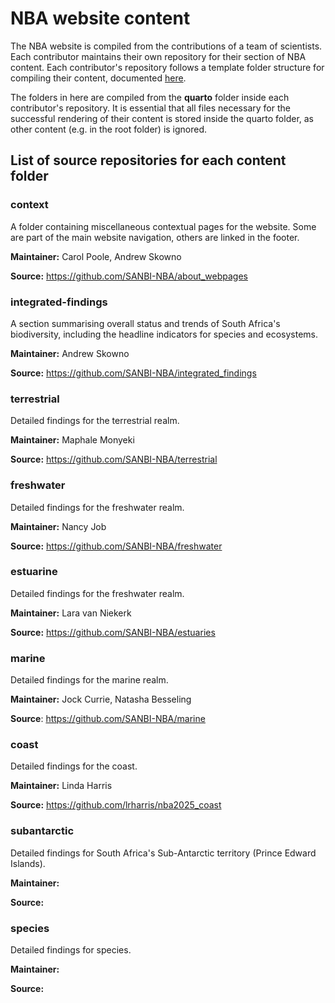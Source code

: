 # NBA website content

The NBA website is compiled from the contributions of a team of scientists. Each contributor maintains their own repository for their section of NBA content. Each contributor's repository follows a template folder structure for compiling their content, documented [here](https://github.com/SANBI-NBA/templates).

The folders in here are compiled from the **quarto** folder inside each contributor's repository. It is essential that all files necessary for the successful rendering of their content is stored inside the quarto folder, as other content (e.g. in the root folder) is ignored.

## List of source repositories for each content folder

### **context**

A folder containing miscellaneous contextual pages for the website. Some are part of the main website navigation, others are linked in the footer.

**Maintainer:** Carol Poole, Andrew Skowno

**Source:** <https://github.com/SANBI-NBA/about_webpages>

### integrated-findings

A section summarising overall status and trends of South Africa's biodiversity, including the headline indicators for species and ecosystems.

**Maintainer:** Andrew Skowno

**Source:** <https://github.com/SANBI-NBA/integrated_findings>

### terrestrial

Detailed findings for the terrestrial realm.

**Maintainer:** Maphale Monyeki

**Source:** <https://github.com/SANBI-NBA/terrestrial>

### freshwater

Detailed findings for the freshwater realm.

**Maintainer:** Nancy Job

**Source:** <https://github.com/SANBI-NBA/freshwater>

### estuarine

Detailed findings for the freshwater realm.

**Maintainer:** Lara van Niekerk

**Source:** <https://github.com/SANBI-NBA/estuaries>

### marine

Detailed findings for the marine realm.

**Maintainer:** Jock Currie, Natasha Besseling

**Source**: <https://github.com/SANBI-NBA/marine>

### coast

Detailed findings for the coast.

**Maintainer:** Linda Harris

**Source:** <https://github.com/lrharris/nba2025_coast>

### subantarctic

Detailed findings for South Africa's Sub-Antarctic territory (Prince Edward Islands).

**Maintainer:**

**Source:**

### species

Detailed findings for species.

**Maintainer:**

**Source:**
